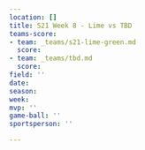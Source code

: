 ```yaml
---
location: []
title: S21 Week 8 - Lime vs TBD
teams-score:
- team: _teams/s21-lime-green.md
  score: 
- team: _teams/tbd.md
  score: 
field: ''
date: 
season: 
week: 
mvp: ''
game-ball: ''
sportsperson: ''

---
```

